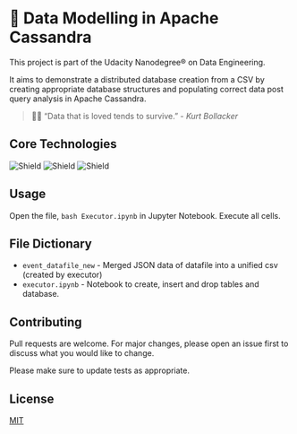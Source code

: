 # 📒 Data Modelling in Apache Cassandra


This project is part of the Udacity Nanodegree® on Data Engineering. 

It aims to demonstrate a distributed database creation from a CSV by creating appropriate database structures and populating correct data post query analysis in Apache Cassandra.

> 🧘🏽 “Data that is loved tends to survive.” - _Kurt Bollacker_

## Core Technologies
![Shield](https://img.shields.io/badge/Database-ApacheCassandra-lightgrey) 
![Shield](https://img.shields.io/badge/Language-Python|CQL-lightgrey)
![Shield](https://img.shields.io/badge/RawData-CSV-lightgrey)
## Usage

Open the file, ```bash Executor.ipynb``` in Jupyter Notebook. Execute all cells.

## File Dictionary
- ```event_datafile_new``` - Merged JSON data of datafile into a unified csv (created by executor)
- ```executor.ipynb``` - Notebook to create, insert and drop tables and database.

## Contributing
Pull requests are welcome. For major changes, please open an issue first to discuss what you would like to change.

Please make sure to update tests as appropriate.

## License
[MIT](https://choosealicense.com/licenses/mit/)

